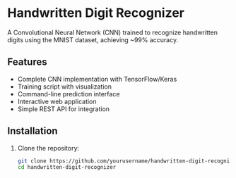 # Handwritten Digit Recognizer



A Convolutional Neural Network (CNN) trained to recognize handwritten digits using the MNIST dataset, achieving ~99% accuracy.

## Features

- Complete CNN implementation with TensorFlow/Keras
- Training script with visualization
- Command-line prediction interface
- Interactive web application
- Simple REST API for integration

## Installation

1. Clone the repository:
   ```bash
   git clone https://github.com/yourusername/handwritten-digit-recognizer.git
   cd handwritten-digit-recognizer